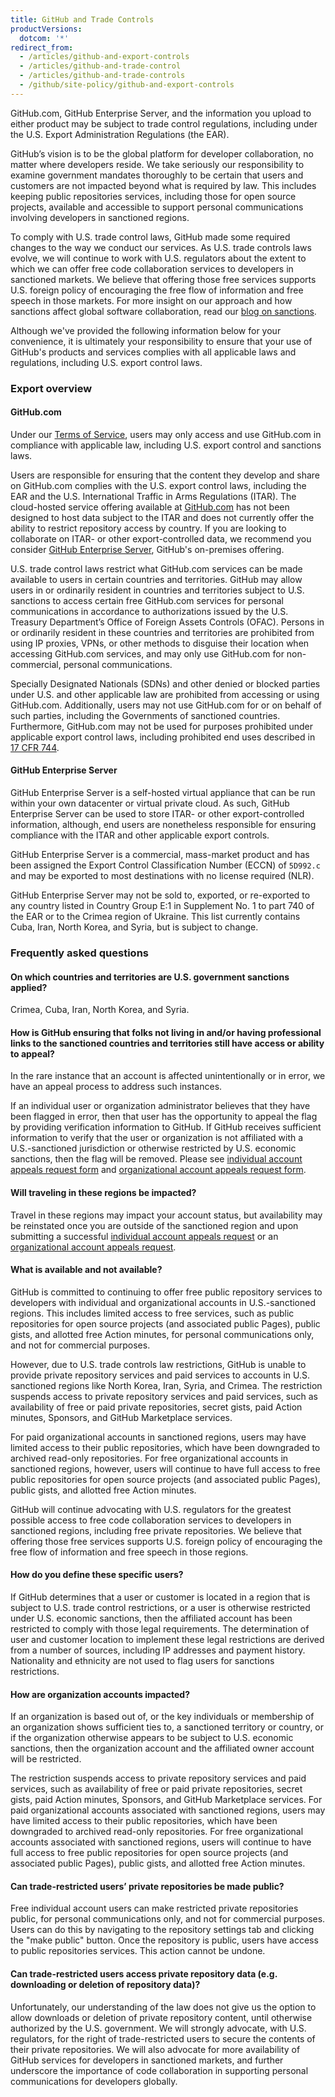 ```yaml
---
title: GitHub and Trade Controls
productVersions:
  dotcom: '*'
redirect_from:
  - /articles/github-and-export-controls
  - /articles/github-and-trade-control
  - /articles/github-and-trade-controls
  - /github/site-policy/github-and-export-controls
---
```


GitHub.com, GitHub Enterprise Server, and the information you upload to either product may be subject to trade control regulations, including under the U.S. Export Administration Regulations (the EAR).

GitHub’s vision is to be the global platform for developer collaboration, no matter where developers reside. We take seriously our responsibility to examine government mandates thoroughly to be certain that users and customers are not impacted beyond what is required by law. This includes keeping public repositories services, including those for open source projects, available and accessible to support personal communications involving developers in sanctioned regions.

To comply with U.S. trade control laws, GitHub made some required changes to the way we conduct our services. As U.S. trade controls laws evolve, we will continue to work with U.S. regulators about the extent to which we can offer free code collaboration services to developers in sanctioned markets. We believe that offering those free services supports U.S. foreign policy of encouraging the free flow of information and free speech in those markets. For more insight on our approach and how sanctions affect global software collaboration, read our [blog on sanctions](https://github.blog/2019-09-12-global-software-collaboration-in-the-face-of-sanctions/).

Although we've provided the following information below for your convenience, it is ultimately your responsibility to ensure that your use of GitHub's products and services complies with all applicable laws and regulations, including U.S. export control laws.

### Export overview

#### GitHub.com

Under our [Terms of Service](/articles/github-terms-of-service), users may only access and use GitHub.com in compliance with applicable law, including U.S. export control and sanctions laws.

Users are responsible for ensuring that the content they develop and share on GitHub.com complies with the U.S. export control laws, including the EAR and the U.S. International Traffic in Arms Regulations (ITAR). The cloud-hosted service offering available at [GitHub.com](https://github.com) has not been designed to host data subject to the ITAR and does not currently offer the ability to restrict repository access by country. If you are looking to collaborate on ITAR- or other export-controlled data, we recommend you consider [GitHub Enterprise Server](https://enterprise.github.com), GitHub's on-premises offering.

U.S. trade control laws restrict what GitHub.com services can be made available to users in certain countries and territories. GitHub may allow users in or ordinarily resident in countries and territories subject to U.S. sanctions to access certain free GitHub.com services for personal communications in accordance to authorizations issued by the U.S. Treasury Department’s Office of Foreign Assets Controls (OFAC). Persons in or ordinarily resident in these countries and territories are prohibited from using IP proxies, VPNs, or other methods to disguise their location when accessing GitHub.com services, and may only use GitHub.com for non-commercial, personal communications.

Specially Designated Nationals (SDNs) and other denied or blocked parties under U.S. and other applicable law are prohibited from accessing or using GitHub.com. Additionally, users may not use GitHub.com for or on behalf of such parties, including the Governments of sanctioned countries. Furthermore, GitHub.com may not be used for purposes prohibited under applicable export control laws, including prohibited end uses described in [17 CFR 744](https://www.ecfr.gov/cgi-bin/text-idx?SID=ad384e1f1e017076f8c0136f322f0a4c&mc=true&node=pt15.2.744&rgn=div5).

#### GitHub Enterprise Server

GitHub Enterprise Server is a self-hosted virtual appliance that can be run within your own datacenter or virtual private cloud. As such, GitHub Enterprise Server can be used to store ITAR- or other export-controlled information, although, end users are nonetheless responsible for ensuring compliance with the ITAR and other applicable export controls.

GitHub Enterprise Server is a commercial, mass-market product and has been assigned the Export Control Classification Number (ECCN) of `5D992.c` and may be exported to most destinations with no license required (NLR).

GitHub Enterprise Server may not be sold to, exported, or re-exported to any country listed in Country Group E:1 in Supplement No. 1 to part 740 of the EAR or to the Crimea region of Ukraine. This list currently contains Cuba, Iran, North Korea, and Syria, but is subject to change.

### Frequently asked questions

#### On which countries and territories are U.S. government sanctions applied?

Crimea, Cuba, Iran, North Korea, and Syria.

#### How is GitHub ensuring that folks not living in and/or having professional links to the sanctioned countries and territories still have access or ability to appeal?

In the rare instance that an account is affected unintentionally or in error, we have an appeal process to address such instances.

If an individual user or organization administrator believes that they have been flagged in error, then that user has the opportunity to appeal the flag by providing verification information to GitHub. If GitHub receives sufficient information to verify that the user or organization is not affiliated with a U.S.-sanctioned jurisdiction or otherwise restricted by U.S. economic sanctions, then the flag will be removed. Please see [individual account appeals request form](https://airtable.com/shrGBcceazKIoz6pY) and [organizational account appeals request form](https://airtable.com/shrB2je5RBkqLEt5D).

#### Will traveling in these regions be impacted?

Travel in these regions may impact your account status, but availability may be reinstated once you are outside of the sanctioned region and upon submitting a successful [individual account appeals request](https://airtable.com/shrGBcceazKIoz6pY) or an [organizational account appeals request](https://airtable.com/shrB2je5RBkqLEt5D).

#### What is available and not available?

GitHub is committed to continuing to offer free public repository services to developers with individual and organizational accounts in U.S.-sanctioned regions. This includes limited access to free services, such as public repositories for open source projects (and associated public Pages), public gists, and allotted free Action minutes, for personal communications only, and not for commercial purposes.
 
However, due to U.S. trade controls law restrictions, GitHub is unable to provide private repository services and paid services to accounts in U.S. sanctioned regions like North Korea, Iran, Syria, and Crimea. The restriction suspends access to private repository services and paid services, such as availability of free or paid private repositories, secret gists, paid Action minutes, Sponsors, and GitHub Marketplace services. 

For paid organizational accounts in sanctioned regions, users may have limited access to their public repositories, which have been downgraded to archived read-only repositories. For free organizational accounts in sanctioned regions, however, users will continue to have full access to free public repositories for open source projects (and associated public Pages), public gists, and allotted free Action minutes.

GitHub will continue advocating with U.S. regulators for the greatest possible access to free code collaboration services to developers in sanctioned regions, including free private repositories. We believe that offering those free services supports U.S. foreign policy of encouraging the free flow of information and free speech in those regions.

#### How do you define these specific users?

If GitHub determines that a user or customer is located in a region that is subject to U.S. trade control restrictions, or a user is otherwise restricted under U.S. economic sanctions, then the affiliated account has been restricted to comply with those legal requirements. The determination of user and customer location to implement these legal restrictions are derived from a number of sources, including IP addresses and payment history. Nationality and ethnicity are not used to flag users for sanctions restrictions.

#### How are organization accounts impacted?

If an organization is based out of, or the key individuals or membership of an organization shows sufficient ties to, a sanctioned territory or country, or if the organization otherwise appears to be subject to U.S. economic sanctions, then the organization account and the affiliated owner account will be restricted. 

The restriction suspends access to private repository services and paid services, such as availability of free or paid private repositories, secret gists, paid Action minutes, Sponsors, and GitHub Marketplace services. For paid organizational accounts associated with sanctioned regions, users may have limited access to their public repositories, which have been downgraded to archived read-only repositories. For free organizational accounts associated with sanctioned regions, users will continue to have full access to free public repositories for open source projects (and associated public Pages), public gists, and allotted free Action minutes.

#### Can trade-restricted users’ private repositories be made public?

Free individual account users can make restricted private repositories public, for personal communications only, and not for commercial purposes. Users can do this by navigating to the repository settings tab and clicking the "make public" button. Once the repository is public, users have access to public repositories services. This action cannot be undone.

#### Can trade-restricted users access private repository data (e.g. downloading or deletion of repository data)?

Unfortunately, our understanding of the law does not give us the option to allow downloads or deletion of private repository content, until otherwise authorized by the U.S. government. We will strongly advocate, with U.S. regulators, for the right of trade-restricted users to secure the contents of their private repositories. We will also advocate for more availability of GitHub services for developers in sanctioned markets, and further underscore the importance of code collaboration in supporting personal communications for developers globally.

